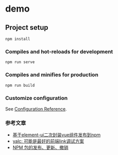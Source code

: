 # demo

## Project setup
```
npm install
```

### Compiles and hot-reloads for development
```
npm run serve
```

### Compiles and minifies for production
```
npm run build
```

### Customize configuration
See [Configuration Reference](https://cli.vuejs.org/config/).


### 参考文章
- [基于element-ui二次封装vue组件发布到npm](https://juejin.cn/post/7008793714835324936)
- [yalc: 可能是最好的前端link调试方案](https://juejin.cn/post/7033400734746066957)
- [NPM 包的发布、更新、撤销](https://juejin.cn/post/6932803368226127886)